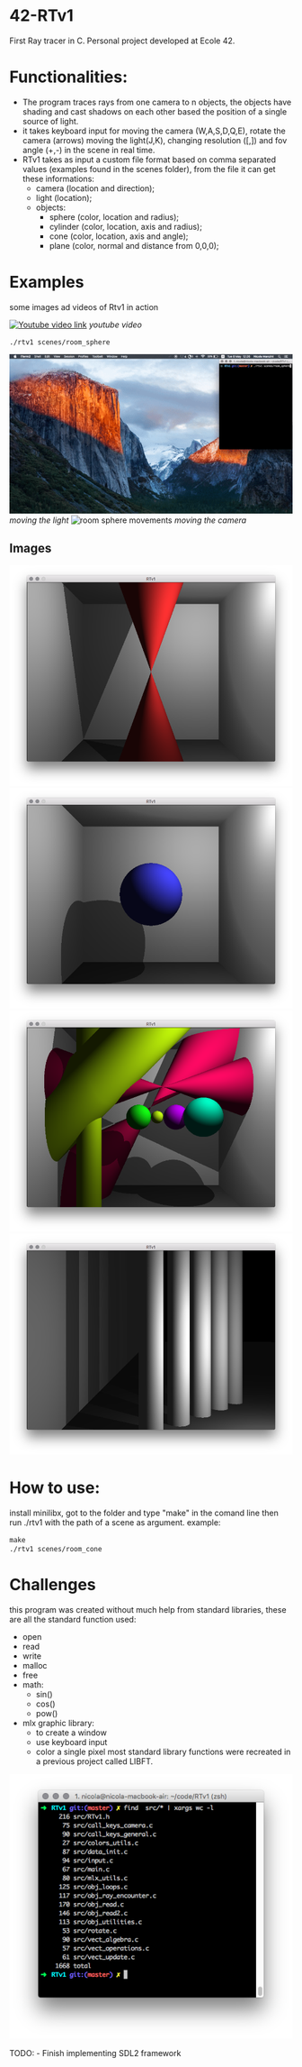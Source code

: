 # 42-RTv1
First Ray tracer in C. Personal project developed at Ecole 42.

# Functionalities:
- The program traces rays from one camera to n objects, the objects have shading and cast shadows on each other based the position of a single source of light.
- it takes keyboard input for moving the camera (W,A,S,D,Q,E), rotate the camera (arrows) moving the light(J,K), changing resolution (\[,\]) and fov angle (+,-) in the scene in real time.
- RTv1 takes as input a custom file format based on comma separated values (examples found in the scenes folder), from the file it can get these informations:
	- camera (location and direction);
	- light (location);
	- objects:
		- sphere (color, location and radius);
		- cylinder (color, location, axis and radius);
		- cone (color, location, axis and angle);
		- plane (color, normal and distance from 0,0,0);

# Examples
some images ad videos of Rtv1 in action

[![Youtube video link](https://img.youtube.com/vi/Iyue4SjYa5Y/0.jpg)](https://www.youtube.com/watch?v=Iyue4SjYa5Y)
*youtube video*

```
./rtv1 scenes/room_sphere
```
![room sphere light](imgs/room_sphere_light.gif)
*moving the light*
![room sphere movements](imgs/room_sphere_movements.gif)
*moving the camera*

## Images
![room_cone](imgs/room_cone.png)
![room sphere](imgs/room_sphere.png)
![room z](imgs/room_z.png)
![wall columns](imgs/wall_columns.png)

# How to use:
install minilibx, got to the folder and type "make" in the comand line then run ./rtv1 with the path of a scene as argument.
example:
```
make
./rtv1 scenes/room_cone
```

# Challenges
this program was created without much help from standard libraries, these are all the standard function used:
- open
- read
- write
- malloc
- free
- math:
	- sin()
	- cos()
	- pow()
- mlx graphic library:
	- to create a window
	- use keyboard input
	- color a single pixel
most standard library functions were recreated in a previous project called LIBFT.

![lines of code](imgs/lines.png)

TODO:
	- Finish implementing SDL2 framework
	
